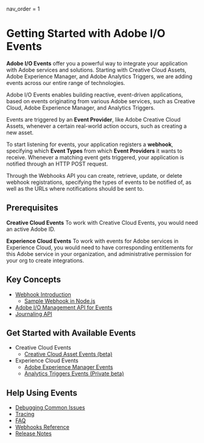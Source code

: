 nav_order = 1

# Getting Started with Adobe I/O Events

**Adobe I/O Events** offer you a powerful way to integrate your application with Adobe services and solutions. Starting with Creative Cloud Assets, Adobe Experience Manager, and Adobe Analytics Triggers, we are adding events across our entire range of technologies. 

Adobe I/O Events enables building reactive, event-driven applications, based on events originating from various Adobe services, such as Creative Cloud, Adobe Experience Manager, and Analytics Triggers.

Events are triggered by an **Event Provider**, like Adobe Creative Cloud Assets, whenever a certain real-world action occurs, such as creating a new asset.

To start listening for events, your application registers a **webhook**, specifying which **Event Types** from which **Event Providers** it wants to receive. Whenever a matching event gets triggered, your application is notified through an HTTP POST request.

Through the Webhooks API you can create, retrieve, update, or delete webhook registrations, specifying the types of events to be notified of, as well as the URLs where notifications should be sent to.

## Prerequisites

**Creative Cloud Events**
To work with Creative Cloud Events, you would need an active Adobe ID.

**Experience Cloud Events**
To work with events for Adobe services in Experience Cloud, you would need to have corresponding entitlements for this Adobe service in your organization, and administrative permission for your org to create integrations. 

## Key Concepts
- [Webhook Introduction](intro/webhook_docs_intro.md)
  - [Sample Webhook in Node.js](https://github.com/adobeio/io-event-sample-webhook)
  <!-- - [Sample Webhook in Python]() *TK from Carmen*
  - [Sample Webhook in PHP]() *TK* -->
- [Adobe I/O Management API for Events](intro/events-api.md)
- [Journaling API](intro/journaling_api.md)
<!--- [Use cases for events](intro/use_cases.md) -->

## Get Started with Available Events
- Creative Cloud Events
    - [Creative Cloud Asset Events (beta)](using/cc-asset-event-setup.md)
- Experience Cloud Events
    - [Adobe Experience Manager Events](using/aem-event-setup.md)
    - [Analytics Triggers Events (Private beta)](using/analytics-triggers-event-setup.md)

## Help Using Events
- [Debugging Common Issues](help/debug.md)  
- [Tracing](help/tracing.md)  
- [FAQ](help/faq.md)  
- [Webhooks Reference](help/webhook_docs_reference.md)  
- [Release Notes](help/release_notes.md)
